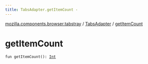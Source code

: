 ```yaml
---
title: TabsAdapter.getItemCount - 
---
```


[mozilla.components.browser.tabstray](../index.html) / [TabsAdapter](index.html) / [getItemCount](./get-item-count.html)

# getItemCount

`fun getItemCount(): `[`Int`](https://kotlinlang.org/api/latest/jvm/stdlib/kotlin/-int/index.html)